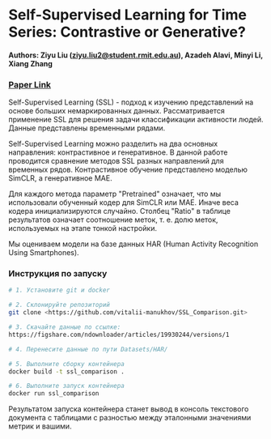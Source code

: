 # Self-Supervised Learning for Time Series: Contrastive or Generative?

#### Authors: Ziyu Liu (ziyu.liu2@student.rmit.edu.au), Azadeh Alavi, Minyi Li, Xiang Zhang  
### [Paper Link](https://github.com/AI4TS/AI4TS.github.io/blob/main/CameraReadys%201-22%202/5%5CCameraReady%5CIJCAI23_TSworkshop_Jun29.pdf)

Self-Supervised Learning (SSL) - подход к изучению представлений на основе больших немаркированных данных. Рассматривается применение SSL для решения задачи классификации активности людей. Данные представлены временными рядами.

Self-Supervised Learning можно разделить на два основных направления: контрастивное и генеративное. В данной работе проводится сравнение методов SSL разных направлений для временных рядов. Контрастивное обучение представлено моделью SimCLR, а генеративное MAE.

Для каждого метода параметр "Pretrained" означает, что мы использовали обученный кодер
для SimCLR или MAE. Иначе веса кодера инициализируются случайно. Столбец "Ratio" в таблице результатов означает соотношение меток, т. е. долю меток, используемых на этапе тонкой настройки.

Мы оцениваем модели на базе данных HAR (Human Activity Recognition Using Smartphones).

### Инструкция по запуску

```bash
# 1. Установите git и docker

# 2. Склонируйте репозиторий
git clone <https://github.com/vitalii-manukhov/SSL_Comparison.git>

# 3. Скачайте данные по ссылке:
https://figshare.com/ndownloader/articles/19930244/versions/1

# 4. Перенесите данные по пути Datasets/HAR/

# 5. Выполните сборку контейнера
docker build -t ssl_comparison .

# 6. Выполните запуск контейнера
docker run ssl_comparison
```

Результатом запуска контейнера станет вывод в консоль текстового документа с таблицами с разностью между эталонными значениями метрик и вашими.
